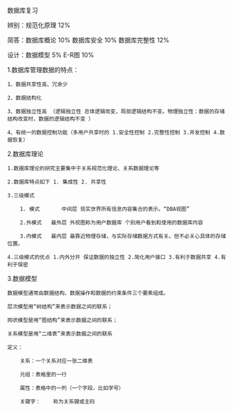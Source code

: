 数据库复习

辨别：规范化原理 12% 

简答：数据库概论 10%  数据库安全 10% 数据库完整性 12%  

设计：数据模型 5%  E-R图 10%

1.数据库管理数据的特点：

	1、数据共享性高、冗余少

	2、数据结构化

	3、数据独立性高 （逻辑独立性 总体逻辑改变，局部逻辑结构不变。物理独立性：数据的存储结构改变时，数据的逻辑结构不变 ）

	4、有统一的数据控制功能（多用户共享时的 1.安全性控制 2.完整性控制 3.并发控制 4.数据恢复）

2.数据库理论

	1.数据库理论的研究主要集中于关系规范化理论、关系数据理论等 

	2.数据库特点如下 1. 集成性 2. 共享性 

	3.三级模式

		1. 模式       中间层 现实世界所有信息内容集合的表示。“DBA视图” 

		2.外模式   最外层 外视图称为用户数据库 个别用户看到和使用的数据库内容 

		3.内模式   最内层 最靠近物理存储，与实际存储数据方式有关。但不必关心具体的存储位置。

	4.三级模式的优点 1.内外分开 保证数据的独立性 2.简化用户接口 3.有利于数据共享 4.有利于保密

3.数据模型

	数据模型通常由数据结构、数据操作和数据的约束条件三个要素组成。

	层次模型用“树结构”来表示数据之间的联系；

	网状模型是用“图结构”来表示数据之间的联系；

	关系模型是用“二维表”来表示数据之间的联系

	定义： 

		关系：一个关系对应一张二维表 

		元组：表格里的一行 

		属性：表格中的一列（一个字段，比如学号）

		关键字：	称为关系键或主码
